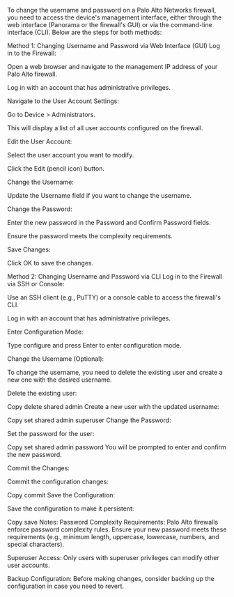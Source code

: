To change the username and password on a Palo Alto Networks firewall, you need to access the device's management interface, either through the web interface (Panorama or the firewall's GUI) or via the command-line interface (CLI). Below are the steps for both methods:

Method 1: Changing Username and Password via Web Interface (GUI)
Log in to the Firewall:

Open a web browser and navigate to the management IP address of your Palo Alto firewall.

Log in with an account that has administrative privileges.

Navigate to the User Account Settings:

Go to Device > Administrators.

This will display a list of all user accounts configured on the firewall.

Edit the User Account:

Select the user account you want to modify.

Click the Edit (pencil icon) button.

Change the Username:

Update the Username field if you want to change the username.

Change the Password:

Enter the new password in the Password and Confirm Password fields.

Ensure the password meets the complexity requirements.

Save Changes:

Click OK to save the changes.

Method 2: Changing Username and Password via CLI
Log in to the Firewall via SSH or Console:

Use an SSH client (e.g., PuTTY) or a console cable to access the firewall's CLI.

Log in with an account that has administrative privileges.

Enter Configuration Mode:

Type configure and press Enter to enter configuration mode.

Change the Username (Optional):

To change the username, you need to delete the existing user and create a new one with the desired username.

Delete the existing user:

Copy
delete shared admin <old-username>
Create a new user with the updated username:

Copy
set shared admin <new-username> superuser
Change the Password:

Set the password for the user:

Copy
set shared admin <username> password
You will be prompted to enter and confirm the new password.

Commit the Changes:

Commit the configuration changes:

Copy
commit
Save the Configuration:

Save the configuration to make it persistent:

Copy
save
Notes:
Password Complexity Requirements: Palo Alto firewalls enforce password complexity rules. Ensure your new password meets these requirements (e.g., minimum length, uppercase, lowercase, numbers, and special characters).

Superuser Access: Only users with superuser privileges can modify other user accounts.

Backup Configuration: Before making changes, consider backing up the configuration in case you need to revert.